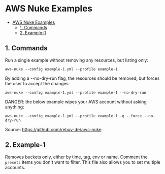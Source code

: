 # AWS Nuke Examples

- [AWS Nuke Examples](#aws-nuke-examples)
  - [1. Commands](#1-commands)
  - [2. Example-1](#2-example-1)

## 1. Commands

Run a single example without removing any resources, but listing only:

```shell
aws-nuke --config example-1.yml --profile example-1
```

By adding a --no-dry-run flag, the resources should be removed, but forces the user to accept the changes:

```shell
aws-nuke --config example-1.yml --profile example-1 --no-dry-run
```

DANGER: the below example wipes your AWS account without asking anything:

```shell
aws-nuke --config example-1.yml --profile example-1 -q --force --no-dry-run
```

Source: https://github.com/rebuy-de/aws-nuke

## 2. Example-1

Removes buckets only, either by time, tag, env or name. Comment the `presets` items you don't want to filter. This file also allows you to set multiple accounts. 

